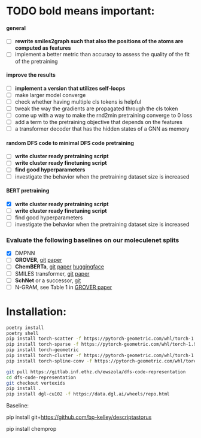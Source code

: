 # TODO bold means important: 
#### general 
- [ ] **rewrite smiles2graph such that also the positions of the atoms are computed as features**
- [ ] implement a better metric than accuracy to assess the quality of the fit of the pretraining 
#### improve the results
- [ ] **implement a version that utilizes self-loops**
- [ ] make larger model converge
- [ ] check whether having multiple cls tokens is helpful
- [ ] tweak the way the gradients are propagated through the cls token 
- [ ] come up with a way to make the rnd2min pretraining converge to 0 loss
- [ ] add a term to the pretraining objective that depends on the features  
- [ ] a transformer decoder that has the hidden states of a GNN as memory
#### random DFS code to minimal DFS code pretraining 
- [ ] **write cluster ready pretraining script**
- [ ] **write cluster ready finetuning script** 
- [ ] **find good hyperparameters**  
- [ ] investigate the behavior when the pretraining dataset size is increased
#### BERT pretraining 
- [x] **write cluster ready pretraining script**
- [ ] **write cluster ready finetuning script** 
- [ ] find good hyperparameters  
- [ ] investigate the behavior when the pretraining dataset size is increased
### Evaluate the following baselines on our moleculenet splits
- [x] DMPNN
- [ ] **GROVER**, [git](https://github.com/tencent-ailab/grover) [paper](https://arxiv.org/abs/2007.02835)
- [ ] **ChemBERTa**, [git](https://github.com/seyonechithrananda/bert-loves-chemistry) [paper](https://arxiv.org/abs/2010.09885) [huggingface](https://huggingface.co/seyonec/ChemBERTa-zinc-base-v1)
- [ ] SMILES transformer, [git](https://github.com/DSPsleeporg/smiles-transformer) [paper](https://arxiv.org/abs/1911.04738)
- [ ] **SchNet** or a successor, [git](https://github.com/atomistic-machine-learning/schnetpack)
- [ ] N-GRAM, see Table 1 in [GROVER paper](https://arxiv.org/abs/2007.02835)

# Installation:

```bash
poetry install
poetry shell
pip install torch-scatter -f https://pytorch-geometric.com/whl/torch-1.9.0+cu102.html
pip install torch-sparse -f https://pytorch-geometric.com/whl/torch-1.9.0+cu102.html
pip install torch-geometric
pip install torch-cluster -f https://pytorch-geometric.com/whl/torch-1.9.0+cu102.html
pip install torch-spline-conv -f https://pytorch-geometric.com/whl/torch-1.9.0+cu102.html

git pull https://gitlab.inf.ethz.ch/ewszola/dfs-code-representation
cd dfs-code-representation
git checkout vertexids
pip install . 
pip install dgl-cu102 -f https://data.dgl.ai/wheels/repo.html
```

Baseline:

pip install git+https://github.com/bp-kelley/descriptastorus

pip install chemprop


